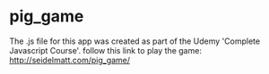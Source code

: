 # pig_game
The .js file for this app was created as part of the Udemy 'Complete Javascript Course'.
follow this link to play the game: http://seidelmatt.com/pig_game/
